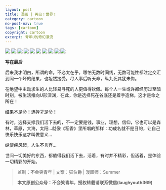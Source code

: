 ```yaml
---
layout: post
title: 漫画 | 再见！世界！
category: cartoon
no-post-nav: true
tags: [cartoon]
copyright: cartoon
excerpt: 青年U的奇幻漂流
---
```


![](http://favorites.ren/assets/images/2020/cartoon/byeworld/byeworld01.jpg)
![](http://favorites.ren/assets/images/2020/cartoon/byeworld/byeworld02.jpg)
![](http://favorites.ren/assets/images/2020/cartoon/byeworld/byeworld03.jpg)
![](http://favorites.ren/assets/images/2020/cartoon/byeworld/byeworld04.jpg)
![](http://favorites.ren/assets/images/2020/cartoon/byeworld/byeworld05.jpg)
![](http://favorites.ren/assets/images/2020/cartoon/byeworld/byeworld06.jpg)
![](http://favorites.ren/assets/images/2020/cartoon/byeworld/byeworld07.jpg)
![](http://favorites.ren/assets/images/2020/cartoon/byeworld/byeworld08.jpg)
![](http://favorites.ren/assets/images/2020/cartoon/byeworld/byeworld9.jpg)
![](http://favorites.ren/assets/images/2020/cartoon/byeworld/byeworld10.jpg)

**写在最后**

后来我才明白，所谓的命，不必太在乎，哪怕无数时间线，无数可能性都注定交汇到同一个坏的结果，也坦然接受。尽人事后听天命，纵九死其犹未悔。

在绝望中主动求生的人比轻易寻死的人更值得钦佩。每个人一生或许都经历过至暗时刻，被生活推向U形深渊，在此，你是选择死在谷底还是着手造梯，这才是命之所在！

结果不是命！选择才是命！

有时，选择支撑我们活下去的，不一定要是钱，事业，理想，信仰，它也可以是森林，草原，大海，太阳…就像《稻香》里所唱的那样：功成名就不是目的，让自己快乐快乐这才叫做意义…

纵使疾风起，人生不言弃…

世间一切美好的东西，都值得我们活下去，活着，有时并不精彩，但活着，是体验一切精彩的开始。

>监制：不会笑青年 | 文案：猫伯爵 | 漫画师：Summer
>
>**本文原创公众号：不会笑青年，授权转载请联系微信(laughyouth369)**